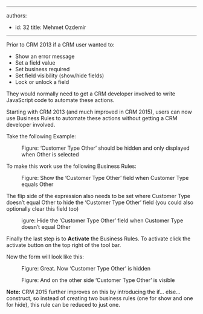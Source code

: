 

---
authors:
  - id: 32
    title: Mehmet Ozdemir
---




<span class='intro'> <p class="p1">​Prior to CRM 2013 if a CRM user wanted to&#58;</p><ul class="ul1"><li class="li3">Show an error message</li><li class="li3">Set a field value</li><li class="li3">Set business required</li><li class="li3">Set field visibility (show/hide fields)</li><li class="li3">Lock or unlock a field&#160;</li></ul><p class="p1">They would normally need to get a CRM developer involved to write JavaScript code to automate these actions.</p><p class="p1">Starting with CRM 2013 (and much improved in CRM 2015), users can now use Business Rules to automate these actions without getting a CRM developer involved.</p> </span>

<p class="p1">​​Take the following Example&#58;</p><dl class="image"><dt>
      <img src="/Communication/RulesToBetterCRMForUsers/PublishingImages/crm-automated-forms-1.png" alt="" />
   </dt><dd>Figure&#58; ‘Customer Type Other’ should be hidden and only displayed when Other is selected</dd></dl><p class="p1">To make this work use the following Business Rules&#58;</p><dl class="image"><dt>
      <img src="/Communication/RulesToBetterCRMForUsers/PublishingImages/crm-automated-forms-1.png" alt="" />
   </dt><dd>Figure&#58; Show the ‘Customer Type Other’ field when Customer Type equals Other</dd></dl><p class="p1">The flip side of the expression also needs to be set where Customer Type doesn’t equal Other to hide the ‘Customer Type Other’ field (you could also optionally clear this field too)</p><dl class="image"><dt>
      <img src="/Communication/RulesToBetterCRMForUsers/PublishingImages/crm-automated-forms-2.png" alt="" />
   </dt><dd>igure&#58; Hide the ‘Customer Type Other’ field when Customer Type doesn’t equal Other</dd></dl><p class="p1">Finally the last step is to 
   <strong>Activate</strong> the Business Rules. To activate click the activate button on the top right of the tool bar.</p><p class="p1">Now the form will look like this&#58;</p><dl class="image"><dt>
      <img src="/Communication/RulesToBetterCRMForUsers/PublishingImages/crm-automated-forms-3.png" alt="" />
   </dt><dd>Figure&#58; Great. Now ‘Customer Type Other’ is hidden</dd></dl><dl class="image"><dt>
      <img src="/Communication/RulesToBetterCRMForUsers/PublishingImages/crm-automated-forms-4.png" alt="" />
   </dt><dd>Figure&#58; And on the other side ‘Customer Type Other’ is visible</dd></dl><p class="p1">
   <strong>Note&#58;</strong> CRM 2015 further improves on this by introducing the if… else… construct, so instead of creating two business rules (one for show and one for hide), this rule can be reduced to just one.</p>


